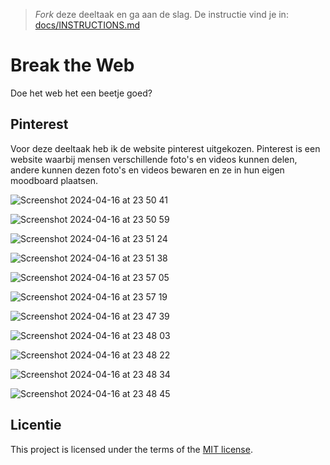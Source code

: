 > _Fork_ deze deeltaak en ga aan de slag. De instructie vind je in: [docs/INSTRUCTIONS.md](docs/INSTRUCTIONS.md)

# Break the Web

Doe het web het een beetje goed?

## Pinterest

Voor deze deeltaak heb ik de website pinterest uitgekozen. Pinterest is een website waarbij mensen verschillende foto's en videos kunnen delen, andere kunnen dezen foto's en videos bewaren en ze in hun eigen moodboard plaatsen. 

[
](https://nl.pinterest.com/)

![Screenshot 2024-04-16 at 23 50 41](https://github.com/rileyesther/break-the-web/assets/144009597/9d504862-95fb-48ca-850f-6919aa247a29)

![Screenshot 2024-04-16 at 23 50 59](https://github.com/rileyesther/break-the-web/assets/144009597/4ddfcbc7-87f5-4f2c-9cba-ee8d17243500)

![Screenshot 2024-04-16 at 23 51 24](https://github.com/rileyesther/break-the-web/assets/144009597/db9d1e70-f6bc-4876-bd9d-b3ea3c058d3c)

![Screenshot 2024-04-16 at 23 51 38](https://github.com/rileyesther/break-the-web/assets/144009597/0ea49850-8337-4cdb-a5e4-5ce8c87c5fd3)

![Screenshot 2024-04-16 at 23 57 05](https://github.com/rileyesther/break-the-web/assets/144009597/d4b7e06e-7a2d-48cf-ba4b-b10df40d0aca)

![Screenshot 2024-04-16 at 23 57 19](https://github.com/rileyesther/break-the-web/assets/144009597/0a39cf36-a7d1-453e-b16b-29df035c7984)

![Screenshot 2024-04-16 at 23 47 39](https://github.com/rileyesther/break-the-web/assets/144009597/15283d5d-a3a1-4b7d-8310-1ac508dc060b)

![Screenshot 2024-04-16 at 23 48 03](https://github.com/rileyesther/break-the-web/assets/144009597/b6c91661-7913-4740-ae12-bb7123821354)

![Screenshot 2024-04-16 at 23 48 22](https://github.com/rileyesther/break-the-web/assets/144009597/32564e1d-802e-4d3f-8e25-ece6e92d3d5e)

![Screenshot 2024-04-16 at 23 48 34](https://github.com/rileyesther/break-the-web/assets/144009597/abc89b8f-f389-4f02-9325-3a2ba5ed3444)

![Screenshot 2024-04-16 at 23 48 45](https://github.com/rileyesther/break-the-web/assets/144009597/40466ba3-acbe-441e-97c8-af4bc17564f1)



## Licentie

This project is licensed under the terms of the [MIT license](./LICENSE).
